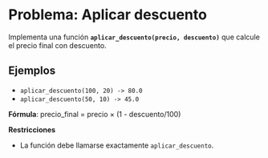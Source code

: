 # Problema: Aplicar descuento

Implementa una función **`aplicar_descuento(precio, descuento)`** que calcule el precio final con descuento.

## Ejemplos
- `aplicar_descuento(100, 20) -> 80.0`
- `aplicar_descuento(50, 10) -> 45.0`

**Fórmula**: precio_final = precio × (1 - descuento/100)

**Restricciones**
- La función debe llamarse exactamente `aplicar_descuento`.
